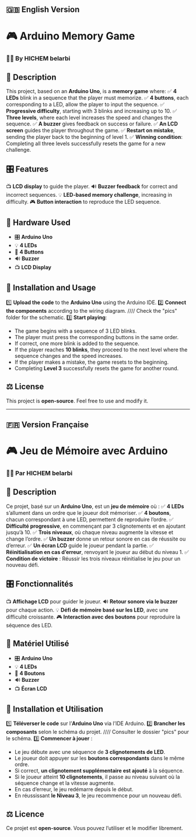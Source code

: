 ## 🇬🇧 **English Version**

# 🎮 **Arduino Memory Game**

### 👨‍💻 **By HICHEM belarbi**

## 📌 **Description**
This project, based on an **Arduino Uno**, is a **memory game** where:
✅ **4 LEDs** blink in a sequence that the player must memorize.
✅ **4 buttons**, each corresponding to a LED, allow the player to input the sequence.
✅ **Progressive difficulty**, starting with 3 blinks and increasing up to 10.
✅ **Three levels**, where each level increases the speed and changes the sequence.
✅ **A buzzer** gives feedback on success or failure.
✅ **An LCD screen** guides the player throughout the game.
✅ **Restart on mistake**, sending the player back to the beginning of level 1.
✅ **Winning condition**: Completing all three levels successfully resets the game for a new challenge.

## 🎛️ **Features**
📺 **LCD display** to guide the player.
🔊 **Buzzer feedback** for correct and incorrect sequences.
💡 **LED-based memory challenge**, increasing in difficulty.
🎮 **Button interaction** to reproduce the LED sequence.

## 🔧 **Hardware Used**
- 🎛️ **Arduino Uno**
- 💡 **4 LEDs**
- 🔘 **4 Buttons**
- 🔊 **Buzzer**
- 📺 **LCD Display**

## 🚀 **Installation and Usage**
1️⃣ **Upload the code** to the **Arduino Uno** using the Arduino IDE.
2️⃣ **Connect the components** according to the wiring diagram.   //// Check the "pics" folder for the schematic.
3️⃣ **Start playing**:
   - The game begins with a sequence of 3 LED blinks.
   - The player must press the corresponding buttons in the same order.
   - If correct, one more blink is added to the sequence.
   - If the player reaches **10 blinks**, they proceed to the next level where the sequence changes and the speed increases.
   - If the player makes a mistake, the game resets to the beginning.
   - Completing **Level 3** successfully resets the game for another round.

## ⚖️ **License**
This project is **open-source**. Feel free to use and modify it.

---

## 🇫🇷 **Version Française**

# 🎮 **Jeu de Mémoire avec Arduino**

### 👨‍💻 **Par HICHEM belarbi**

## 📌 **Description**
Ce projet, basé sur un **Arduino Uno**, est un **jeu de mémoire** où :
✅ **4 LEDs** s’allument dans un ordre que le joueur doit mémoriser.
✅ **4 boutons**, chacun correspondant à une LED, permettent de reproduire l’ordre.
✅ **Difficulté progressive**, en commençant par 3 clignotements et en ajoutant jusqu’à 10.
✅ **Trois niveaux**, où chaque niveau augmente la vitesse et change l’ordre.
✅ **Un buzzer** donne un retour sonore en cas de réussite ou d’erreur.
✅ **Un écran LCD** guide le joueur pendant la partie.
✅ **Réinitialisation en cas d’erreur**, renvoyant le joueur au début du niveau 1.
✅ **Condition de victoire** : Réussir les trois niveaux réinitialise le jeu pour un nouveau défi.

## 🎛️ **Fonctionnalités**
📺 **Affichage LCD** pour guider le joueur.
🔊 **Retour sonore via le buzzer** pour chaque action.
💡 **Défi de mémoire basé sur les LED**, avec une difficulté croissante.
🎮 **Interaction avec des boutons** pour reproduire la séquence des LED.

## 🔧 **Matériel Utilisé**
- 🎛️ **Arduino Uno**
- 💡 **4 LEDs**
- 🔘 **4 Boutons**
- 🔊 **Buzzer**
- 📺 **Écran LCD**

## 🚀 **Installation et Utilisation**
1️⃣ **Téléverser le code** sur l’**Arduino Uno** via l’IDE Arduino.
2️⃣ **Brancher les composants** selon le schéma du projet.   //// Consulter le dossier "pics" pour le schéma.
3️⃣ **Commencer à jouer** :
   - Le jeu débute avec une séquence de **3 clignotements de LED**.
   - Le joueur doit appuyer sur les **boutons correspondants** dans le même ordre.
   - Si correct, **un clignotement supplémentaire est ajouté** à la séquence.
   - Si le joueur atteint **10 clignotements**, il passe au niveau suivant où la séquence change et la vitesse augmente.
   - En cas d’erreur, le jeu redémarre depuis le début.
   - En réussissant **le Niveau 3**, le jeu recommence pour un nouveau défi.

## ⚖️ **Licence**
Ce projet est **open-source**. Vous pouvez l’utiliser et le modifier librement.

